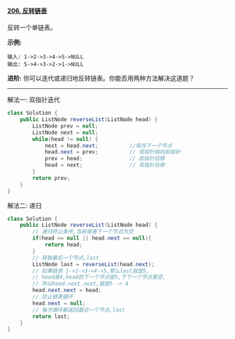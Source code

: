 #### [206. 反转链表](https://leetcode-cn.com/problems/reverse-linked-list/)

反转一个单链表。

**示例:**

```
输入: 1->2->3->4->5->NULL
输出: 5->4->3->2->1->NULL
```

**进阶:**
你可以迭代或递归地反转链表。你能否用两种方法解决这道题？

---

解法一: 双指针迭代

```Java
class Solution {
    public ListNode reverseList(ListNode head) {
        ListNode prev = null;
        ListNode next = null;
        while(head != null) {
            next = head.next;          //保存下一个节点
            head.next = prev;          // 现指针指向前指针
            prev = head;               // 前指针后移
            head = next;               // 现指针后移
        }
        return prev;
    }
}
```

解法二: 递归

```java
class Solution {
    public ListNode reverseList(ListNode head) {
        // 递归终止条件,当前或者下一个节点为空
        if(head == null || head.next == null){
            return head;
        }
        // 获取最后一个节点,last
        ListNode last = reverseList(head.next);
        // 如果链表 1->2->3->4->5,那么last就是5,
        // head是4,head的下一个节点是5,下下一个节点是空,
        // 所以head.next.next,就是5 -> 4
        head.next.next = head;
        // 防止链表循环
        head.next = null;
        // 每次循环都返回最后一个节点,last
        return last;
    }
}
```



